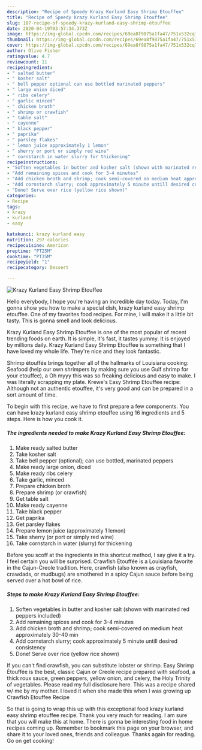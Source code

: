 ```yaml
---
description: "Recipe of Speedy Krazy Kurland Easy Shrimp Etouffee"
title: "Recipe of Speedy Krazy Kurland Easy Shrimp Etouffee"
slug: 187-recipe-of-speedy-krazy-kurland-easy-shrimp-etouffee
date: 2020-04-19T03:57:34.373Z
image: https://img-global.cpcdn.com/recipes/69ea8f9875a1fa47/751x532cq70/krazy-kurland-easy-shrimp-etouffee-recipe-main-photo.jpg
thumbnail: https://img-global.cpcdn.com/recipes/69ea8f9875a1fa47/751x532cq70/krazy-kurland-easy-shrimp-etouffee-recipe-main-photo.jpg
cover: https://img-global.cpcdn.com/recipes/69ea8f9875a1fa47/751x532cq70/krazy-kurland-easy-shrimp-etouffee-recipe-main-photo.jpg
author: Olive Fisher
ratingvalue: 4.7
reviewcount: 11
recipeingredient:
- " salted butter"
- " kosher salt"
- " bell pepper optional can use bottled marinated peppers"
- " large onion diced"
- " ribs celery"
- " garlic minced"
- " chicken broth"
- " shrimp or crawfish"
- " table salt"
- " cayenne"
- " black pepper"
- " paprika"
- " parsley flakes"
- " lemon juice approximately 1 lemon"
- " sherry or port or simply red wine"
- " cornstarch in water slurry for thickening"
recipeinstructions:
- "Soften vegetables in butter and kosher salt (shown with marinated red peppers included)"
- "Add remaining spices and cook for 3-4 minutes"
- "Add chicken broth and shrimp; cook semi-covered on medium heat approximately 30-40 min"
- "Add cornstarch slurry; cook approximately 5 minute untill desired consistency"
- "Done! Serve over rice (yellow rice shown)"
categories:
- Recipe
tags:
- krazy
- kurland
- easy

katakunci: krazy kurland easy 
nutrition: 297 calories
recipecuisine: American
preptime: "PT25M"
cooktime: "PT35M"
recipeyield: "1"
recipecategory: Dessert

---
```



![Krazy Kurland Easy Shrimp Etouffee](https://img-global.cpcdn.com/recipes/69ea8f9875a1fa47/751x532cq70/krazy-kurland-easy-shrimp-etouffee-recipe-main-photo.jpg)

Hello everybody, I hope you're having an incredible day today. Today, I'm gonna show you how to make a special dish, krazy kurland easy shrimp etouffee. One of my favorites food recipes. For mine, I will make it a little bit tasty. This is gonna smell and look delicious.

Krazy Kurland Easy Shrimp Etouffee is one of the most popular of recent trending foods on earth. It is simple, it's fast, it tastes yummy. It is enjoyed by millions daily. Krazy Kurland Easy Shrimp Etouffee is something that I have loved my whole life. They're nice and they look fantastic.

Shrimp étouffée brings together all of the hallmarks of Louisiana cooking: Seafood (help our own shrimpers by making sure you use Gulf shrimp for your etouffee), a Oh myyy this was so freaking delicious and easy to make. I was literally scrapping my plate. Krewe&#39;s Easy Shrimp Etouffee recipe: Although not an authentic etouffee, it&#39;s very good and can be prepared in a sort amount of time.


To begin with this recipe, we have to first prepare a few components. You can have krazy kurland easy shrimp etouffee using 16 ingredients and 5 steps. Here is how you cook it.

<!--inarticleads1-->

##### The ingredients needed to make Krazy Kurland Easy Shrimp Etouffee:

1. Make ready  salted butter
1. Take  kosher salt
1. Take  bell pepper (optional); can use bottled, marinated peppers
1. Make ready  large onion, diced
1. Make ready  ribs celery
1. Take  garlic, minced
1. Prepare  chicken broth
1. Prepare  shrimp (or crawfish)
1. Get  table salt
1. Make ready  cayenne
1. Take  black pepper
1. Get  paprika
1. Get  parsley flakes
1. Prepare  lemon juice (approximately 1 lemon)
1. Take  sherry (or port or simply red wine)
1. Take  cornstarch in water (slurry) for thickening


Before you scoff at the ingredients in this shortcut method, I say give it a try. I feel certain you will be surprised. Crawfish Étouffée is a Louisiana favorite in the Cajun-Creole tradition. Here, crawfish (also known as crayfish, crawdads, or mudbugs) are smothered in a spicy Cajun sauce before being served over a hot bowl of rice. 

<!--inarticleads2-->

##### Steps to make Krazy Kurland Easy Shrimp Etouffee:

1. Soften vegetables in butter and kosher salt (shown with marinated red peppers included)
1. Add remaining spices and cook for 3-4 minutes
1. Add chicken broth and shrimp; cook semi-covered on medium heat approximately 30-40 min
1. Add cornstarch slurry; cook approximately 5 minute untill desired consistency
1. Done! Serve over rice (yellow rice shown)


If you can&#39;t find crawfish, you can substitute lobster or shrimp. Easy Shrimp Étouffée is the best, classic Cajun or Creole recipe prepared with seafood, a thick roux sauce, green peppers, yellow onion, and celery, the Holy Trinity of vegetables. Please read my full disclosure here. This was a recipe shared w/ me by my mother. I loved it when she made this when I was growing up Crawfish Etouffee Recipe 

So that is going to wrap this up with this exceptional food krazy kurland easy shrimp etouffee recipe. Thank you very much for reading. I am sure that you will make this at home. There is gonna be interesting food in home recipes coming up. Remember to bookmark this page on your browser, and share it to your loved ones, friends and colleague. Thanks again for reading. Go on get cooking!
